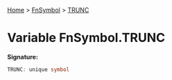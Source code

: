 [Home](../../../index.md) &gt; [FnSymbol](../../fnsymbol.md) &gt; [TRUNC](./trunc.md)

# Variable FnSymbol.TRUNC


<b>Signature:</b>

```typescript
TRUNC: unique symbol
```
